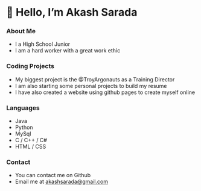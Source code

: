 # 👋 Hello, I’m Akash Sarada

### About Me
- I a High School Junior
- I am a hard worker with a great work ethic

### Coding Projects
- My biggest project is the @TroyArgonauts as a Training Director
- I am also starting some personal projects to build my resume
- I have also created a website using github pages to create myself online

### Languages
- Java
- Python
- MySql
- C / C++ / C#
- HTML / CSS

### Contact
- You can contact me on Github
- Email me at akashsarada@gmail.com
<!---
akashsarada/akashsarada is a ✨ special ✨ repository because its `README.md` (this file) appears on your GitHub profile.
You can click the Preview link to take a look at your changes.
--->
